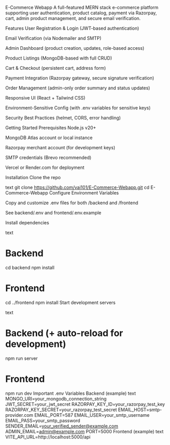 E-Commerce Webapp
A full-featured MERN stack e-commerce platform supporting user authentication, product catalog, payment via Razorpay, cart, admin product management, and secure email verification.

Features
User Registration & Login (JWT-based authentication)

Email Verification (via Nodemailer and SMTP)

Admin Dashboard (product creation, updates, role-based access)

Product Listings (MongoDB-based with full CRUD)

Cart & Checkout (persistent cart, address form)

Payment Integration (Razorpay gateway, secure signature verification)

Order Management (admin-only order summary and status updates)

Responsive UI (React + Tailwind CSS)

Environment-Sensitive Config (with .env variables for sensitive keys)

Security Best Practices (helmet, CORS, error handling)

Getting Started
Prerequisites
Node.js v20+

MongoDB Atlas account or local instance

Razorpay merchant account (for development keys)

SMTP credentials (Brevo recommended)

Vercel or Render.com for deployment

Installation
Clone the repo

text
git clone https://github.com/vai101/E-Commerce-Webapp.git
cd E-Commerce-Webapp
Configure Environment Variables

Copy and customize .env files for both /backend and /frontend

See backend/.env and frontend/.env.example

Install dependencies

text
# Backend
cd backend
npm install
# Frontend
cd ../frontend
npm install
Start development servers

text
# Backend (+ auto-reload for development)
npm run server
# Frontend
npm run dev
Important .env Variables
Backend (example)
text
MONGO_URI=your_mongodb_connection_string
JWT_SECRET=your_jwt_secret
RAZORPAY_KEY_ID=your_razorpay_test_key
RAZORPAY_KEY_SECRET=your_razorpay_test_secret
EMAIL_HOST=smtp-provider.com
EMAIL_PORT=587
EMAIL_USER=your_smtp_username
EMAIL_PASS=your_smtp_password
SENDER_EMAIL=your_verified_sender@example.com
ADMIN_EMAIL=admin@example.com
PORT=5000
Frontend (example)
text
VITE_API_URL=http://localhost:5000/api